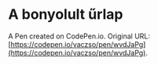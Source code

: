 # A bonyolult űrlap

A Pen created on CodePen.io. Original URL: [https://codepen.io/vaczso/pen/wvdJaPg](https://codepen.io/vaczso/pen/wvdJaPg).


